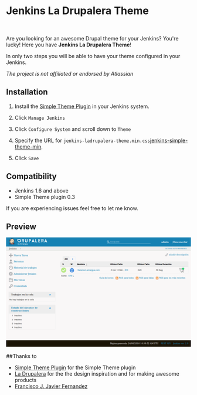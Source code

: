 # Jenkins La Drupalera Theme

<img src="http://jenkins.io/images/logo_128.png" alt="" />
<img src="http://www.ladrupalera.com/sites/all/themes/da_vinci/images/home/misc/img_drupal_base_soluciones.png" alt="" height="128" />

Are you looking for an awesome Drupal theme for your Jenkins? You're lucky! Here you have **Jenkins La Drupalera Theme**!

In only two steps you will be able to have your theme configured in your Jenkins.

*The project is not affiliated or endorsed by Atlassian*

## Installation 

1. Install the [Simple Theme Plugin][jenkins-simple-theme] in your Jenkins system.

1. Click `Manage Jenkins`

1. Click `Configure System` and scroll down to `Theme`

1. Specify the URL for `jenkins-ladrupalera-theme.min.css`[jenkins-simple-theme-min]. 

1. Click `Save`

## Compatibility
- Jenkins 1.6 and above
- Simple Theme plugin 0.3

If you are experiencing issues feel free to let me know.

## Preview

<img src="src/img/LaDrupaleraLook%26Feel.png" />

##Thanks to
- [Simple Theme Plugin][jenkins-simple-theme] for the Simple Theme plugin
- [La Drupalera][la-drupalera] for the the design inspiration and for making awesome products
- [Francisco J. Javier Fernandez][jfernandez89]


[jenkins-simple-theme]: https://wiki.jenkins-ci.org/display/JENKINS/Simple+Theme+Plugin
[jenkins-simple-theme-min]: https://cdn.rawgit.com/agomezmoron/jenkins-simple-theme-ladrupalera/master/dist/css/jenkins-ladrupalera-theme.min.css
[la-drupalera]: http://www.ladrupalera.com/
[jfernandez89]: https://github.com/jfernandez89

